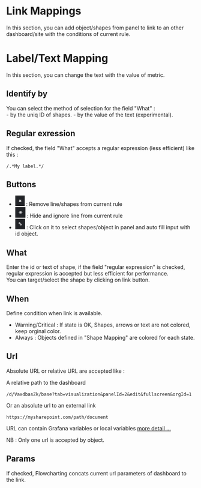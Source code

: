 # Link Mappings
In this section, you can add object/shapes from panel to link to an other dashboard/site with the conditions of current rule.

# Label/Text Mapping
In this section, you can change the text with the value of metric. 

## Identify by
You can select the method of selection for the field "What" :    
    - by the uniq ID of shapes.
    - by the value of the text (experimental).

## Regular exression
If checked, the field "What" accepts a regular expression (less efficient) like this :
```
/.*My label.*/
```

## Buttons
  - ![remove](images/fa-remove.png) : Remove line/shapes from current rule
  - ![hide](images/fa-hide.png) : Hide and ignore line from current rule
  - ![link](images/fa-link.png) : Click on it to select shapes/object in panel and auto fill input with id object.

## What
Enter the id or text of shape, if the field "regular expression" is checked, regular expression is accepted but less efficient for performance.  
You can target/select the shape by clicking on link button. 

## When
Define condition when link is available.
  - Warning/Critical : If state is OK, Shapes, arrows or text are not colored, keep orginal color.
  - Always : Objects defined in "Shape Mapping" are colored for each state.

## Url
Absolute URL or relative URL are accepted like :

A relative path to the dashboard
```
/d/VaxdbasZk/base?tab=visualization&panelId=2&edit&fullscreen&orgId=1
```

Or an absolute url to an external link
```
https://mysharepoint.com/path/document
```

URL can contain Grafana variables or local variables
[more detail ...](VARIABLES) 

NB : Only one url is accepted by object.

## Params
If checked, Flowcharting concats current url parameters of dashboard to the link.
